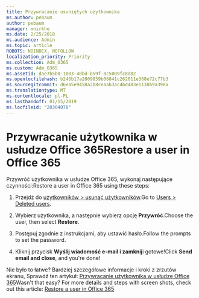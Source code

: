 ```yaml
---
title: Przywracanie usuniętych użytkownika
ms.author: pebaum
author: pebaum
manager: mnirkhe
ms.date: 2/25/2018
ms.audience: Admin
ms.topic: article
ROBOTS: NOINDEX, NOFOLLOW
localization_priority: Priority
ms.collection: Adm_O365
ms.custom: Adm_O365
ms.assetid: dae7b5b0-1003-40bd-b59f-8c5009fc8d82
ms.openlocfilehash: b246b17a2809859b06841c262011e368e72c77b3
ms.sourcegitcommit: d6ea5e9458a2b8ceaab3ac4bd483e1130b9a398a
ms.translationtype: MT
ms.contentlocale: pl-PL
ms.lasthandoff: 01/15/2019
ms.locfileid: "28304078"
---
```

# <a name="restore-a-user-in-office-365"></a><span data-ttu-id="3cc57-102">Przywracanie użytkownika w usłudze Office 365</span><span class="sxs-lookup"><span data-stu-id="3cc57-102">Restore a user in Office 365</span></span>

<span data-ttu-id="3cc57-103">Przywróć użytkownika w usłudze Office 365, wykonaj następujące czynności:</span><span class="sxs-lookup"><span data-stu-id="3cc57-103">Restore a user in Office 365 using these steps:</span></span>
  
1. <span data-ttu-id="3cc57-104">Przejdź do [użytkowników \> usunąć użytkowników](https://support.office.com/article/https://portal.office.com/adminportal/home.aspx#/deletedusers).</span><span class="sxs-lookup"><span data-stu-id="3cc57-104">Go to [Users \> Deleted users](https://support.office.com/article/https://portal.office.com/adminportal/home.aspx#/deletedusers).</span></span>
    
2. <span data-ttu-id="3cc57-105">Wybierz użytkownika, a następnie wybierz opcję **Przywróć**.</span><span class="sxs-lookup"><span data-stu-id="3cc57-105">Choose the user, then select **Restore**.</span></span>
    
3. <span data-ttu-id="3cc57-106">Postępuj zgodnie z instrukcjami, aby ustawić hasło.</span><span class="sxs-lookup"><span data-stu-id="3cc57-106">Follow the prompts to set the password.</span></span>
    
4. <span data-ttu-id="3cc57-107">Kliknij przycisk **Wyślij wiadomość e-mail i zamknij**i gotowe!</span><span class="sxs-lookup"><span data-stu-id="3cc57-107">Click **Send email and close**, and you're done!</span></span>
    
<span data-ttu-id="3cc57-p101">Nie było to łatwe? Bardziej szczegółowe informacje i kroki z zrzutów ekranu, Sprawdź ten artykuł: [Przywracanie użytkownika w usłudze Office 365](https://support.office.com/article/https://support.office.com/en-us/article/Restore-a-user-in-Office-365-2c261e42-5dd1-48b0-845f-2a016d29cfc1.aspx)</span><span class="sxs-lookup"><span data-stu-id="3cc57-p101">Wasn't that easy? For more details and steps with screen shots, check out this article: [Restore a user in Office 365](https://support.office.com/article/https://support.office.com/en-us/article/Restore-a-user-in-Office-365-2c261e42-5dd1-48b0-845f-2a016d29cfc1.aspx)</span></span>
  

